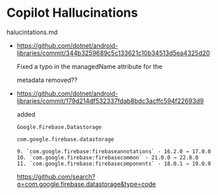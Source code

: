 # Copilot Hallucinations

halucintations.md


*   https://github.com/dotnet/android-libraries/commit/344b3259689c5c133621c10b34513d5ea4325d20

    Fixed a typo in the managedName attribute for the

    metadata removed??

*   https://github.com/dotnet/android-libraries/commit/179d214df532337fdab8bdc3acffc594f22693d9

    added

    ```
    Google.Firebase.Datastorage
    ```

    ```
    com.google.firebase.datastorage
    ```

    ```
    9. `com.google.firebase:firebaseannotations` - 16.2.0 → 17.0.0
    10. `com.google.firebase:firebasecommon` - 21.0.0 → 22.0.0
    11. `com.google.firebase:firebasecomponents` - 18.0.1 → 19.0.0
    ```

    https://github.com/search?q=com.google.firebase.datastorage&type=code

    

